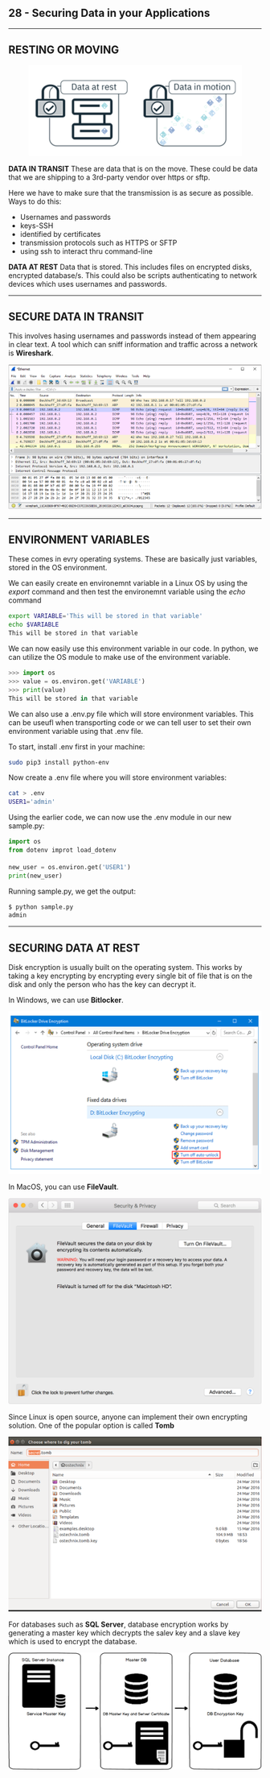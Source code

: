 
## 28 - Securing Data in your Applications ##
_____________________________________________________________

<!-- 2021-01-17 21:20:20 -->

## RESTING OR MOVING ##

<p align="center">
    <img src="Images/data-rest-motion.png">
</p>

**DATA IN TRANSIT**
These are data that is on the move. These could be data that we are shipping to a 3rd-party vendor over https or sftp.

Here we have to make sure that the transmission is as secure as possible. Ways to do this:
- Usernames and passwords
- keys-SSH
- identified by certificates
- transmission protocols such as HTTPS or SFTP
- using ssh to interact thru command-line

**DATA AT REST**
Data that is stored. This includes files on encrypted disks, encrypted database/s. This could also be scripts authenticating to network devices which uses usernames and passwords.
________________________________________________________

## SECURE DATA IN TRANSIT ##

This involves hasing usernames and passwords instead of them appearing in clear text. A tool which can sniff information and traffic across a network is **Wireshark**.

<p align="center">
    <img src="Images/Wireshark.png">
</p>

______________________________________________________________

## ENVIRONMENT VARIABLES ##

These comes in evry operating systems. These are basically just variables, stored in the OS environment.

We can easily create en environemnt variable in a Linux OS by using the *export* command and then test the environemnt variable using the *echo* command

```bash
export VARIABLE='This will be stored in that variable'
echo $VARIABLE
This will be stored in that variable
```

We can now easily use this environment variable in our code. In python, we can utilize the OS module to make use of the environment variable.

```python
>>> import os
>>> value = os.environ.get('VARIABLE')
>>> print(value)
This will be stored in that variable
```

We can also use a .env.py file which will store environment variables. This can be useufl when transporting code or we can tell user to set their own environment variable using that .env file.

To start, install .env first in your machine:

```bash
sudo pip3 install python-env
```

Now create a .env file where you will store environment variables:
```bash
cat > .env
USER1='admin'
```

Using the earlier code, we can now use the .env module in our new sample.py:

```python
import os
from dotenv improt load_dotenv

new_user = os.environ.get('USER1')
print(new_user)
```

Running sample.py, we get the output:
```bash
$ python sample.py
admin
```
_____________________________________________________________

## SECURING DATA AT REST ##

Disk encryption is usually built on the operating system. This works by taking a key encrypting by encrypting every single bit of file that is on the disk and only the person who has the key can decrypt it.

In Windows, we can use **Bitlocker**.

<p align="center">
    <img src="Images/bitlocker.png">
</p>

In MacOS, you can use **FileVault**.

<p align="center">
    <img src="Images/filevault.png">
</p>

Since Linux is open source, anyone can implement their own encrypting solution. One of the popular option is called **Tomb**

<p align="center">
    <img src="Images/tomb.png">
</p>


For databases such as **SQL Server**, database encryption works by generating a master key which decrypts the salev key and a slave key which is used to encrypt the database.



<p align="center">
    <img src="Images/sql-server-tde.png">
</p>